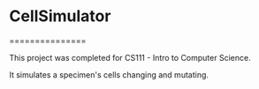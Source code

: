 # CellSimulator
===============

This project was completed for CS111 - Intro to Computer Science.

It simulates a specimen's cells changing and mutating. 
